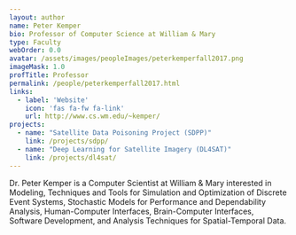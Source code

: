 ```yaml
---
layout: author
name: Peter Kemper
bio: Professor of Computer Science at William & Mary
type: Faculty
webOrder: 0.0
avatar: /assets/images/peopleImages/peterkemperfall2017.png
imageMask: 1.0
profTitle: Professor
permalink: /people/peterkemperfall2017.html 
links:
  - label: 'Website'
    icon: 'fas fa-fw fa-link'
    url: http://www.cs.wm.edu/~kemper/
projects:
  - name: "Satellite Data Poisoning Project (SDPP)"
    link: /projects/sdpp/
  - name: "Deep Learning for Satellite Imagery (DL4SAT)"
    link: /projects/dl4sat/
---
```

Dr. Peter Kemper is a Computer Scientist at William & Mary interested in Modeling, Techniques and Tools for Simulation and Optimization of Discrete Event Systems, Stochastic Models for Performance and Dependability Analysis, Human-Computer Interfaces, Brain-Computer Interfaces, Software Development, and Analysis Techniques for Spatial-Temporal Data.